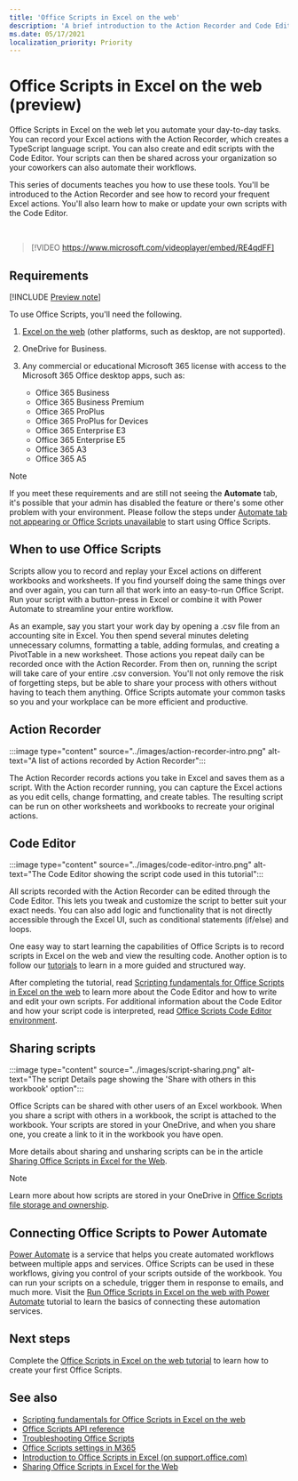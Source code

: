```yaml
---
title: 'Office Scripts in Excel on the web'
description: 'A brief introduction to the Action Recorder and Code Editor for Office Scripts.'
ms.date: 05/17/2021
localization_priority: Priority
---
```


# Office Scripts in Excel on the web (preview)

Office Scripts in Excel on the web let you automate your day-to-day tasks. You can record your Excel actions with the Action Recorder, which creates a TypeScript language script. You can also create and edit scripts with the Code Editor. Your scripts can then be shared across your organization so your coworkers can also automate their workflows.

This series of documents teaches you how to use these tools. You'll be introduced to the Action Recorder and see how to record your frequent Excel actions. You'll also learn how to make or update your own scripts with the Code Editor.

<br>

> [!VIDEO https://www.microsoft.com/videoplayer/embed/RE4qdFF]

## Requirements

[!INCLUDE [Preview note](../includes/preview-note.md)]

To use Office Scripts, you'll need the following.

1. [Excel on the web](https://www.office.com/launch/excel) (other platforms, such as desktop, are not supported).
1. OneDrive for Business.
1. Any commercial or educational Microsoft 365 license with access to the Microsoft 365 Office desktop apps, such as:

    - Office 365 Business
    - Office 365 Business Premium
    - Office 365 ProPlus
    - Office 365 ProPlus for Devices
    - Office 365 Enterprise E3
    - Office 365 Enterprise E5
    - Office 365 A3
    - Office 365 A5

> [!NOTE]
> If you meet these requirements and are still not seeing the **Automate** tab, it's possible that your admin has disabled the feature or there's some other problem with your environment. Please follow the steps under [Automate tab not appearing or Office Scripts unavailable](../testing/troubleshooting.md#automate-tab-not-appearing-or-office-scripts-unavailable) to start using Office Scripts.

## When to use Office Scripts

Scripts allow you to record and replay your Excel actions on different workbooks and worksheets. If you find yourself doing the same things over and over again, you can turn all that work into an easy-to-run Office Script. Run your script with a button-press in Excel or combine it with Power Automate to streamline your entire workflow.

As an example, say you start your work day by opening a .csv file from an accounting site in Excel. You then spend several minutes deleting unnecessary columns, formatting a table, adding formulas, and creating a PivotTable in a new worksheet. Those actions you repeat daily can be recorded once with the Action Recorder. From then on, running the script will take care of your entire .csv conversion. You'll not only remove the risk of forgetting steps, but be able to share your process with others without having to teach them anything. Office Scripts automate your common tasks so you and your workplace can be more efficient and productive.

## Action Recorder

:::image type="content" source="../images/action-recorder-intro.png" alt-text="A list of actions recorded by Action Recorder":::

The Action Recorder records actions you take in Excel and saves them as a script. With the Action recorder running, you can capture the Excel actions as you edit cells, change formatting, and create tables. The resulting script can be run on other worksheets and workbooks to recreate your original actions.

## Code Editor

:::image type="content" source="../images/code-editor-intro.png" alt-text="The Code Editor showing the script code used in this tutorial":::

All scripts recorded with the Action Recorder can be edited through the Code Editor. This lets you tweak and customize the script to better suit your exact needs. You can also add logic and functionality that is not directly accessible through the Excel UI, such as conditional statements (if/else) and loops.

One easy way to start learning the capabilities of Office Scripts is to record scripts in Excel on the web and view the resulting code. Another option is to follow our [tutorials](../tutorials/excel-tutorial.md) to learn in a more guided and structured way.

After completing the tutorial, read [Scripting fundamentals for Office Scripts in Excel on the web](../develop/scripting-fundamentals.md) to learn more about the Code Editor and how to write and edit your own scripts. For additional information about the Code Editor and how your script code is interpreted, read [Office Scripts Code Editor environment](code-editor-environment.md).

## Sharing scripts

:::image type="content" source="../images/script-sharing.png" alt-text="The script Details page showing the 'Share with others in this workbook' option":::

Office Scripts can be shared with other users of an Excel workbook. When you share a script with others in a workbook, the script is attached to the workbook. Your scripts are stored in your OneDrive, and when you share one, you create a link to it in the workbook you have open.

More details about sharing and unsharing scripts can be in the article [Sharing Office Scripts in Excel for the Web](https://support.microsoft.com/office/sharing-office-scripts-in-excel-for-the-web-226eddbc-3a44-4540-acfe-fccda3d1122b).

> [!NOTE]
> Learn more about how scripts are stored in your OneDrive in [Office Scripts file storage and ownership](script-storage.md).

## Connecting Office Scripts to Power Automate

[Power Automate](https://flow.microsoft.com/) is a service that helps you create automated workflows between multiple apps and services. Office Scripts can be used in these workflows, giving you control of your scripts outside of the workbook. You can run your scripts on a schedule, trigger them in response to emails, and much more. Visit the [Run Office Scripts in Excel on the web with Power Automate](../tutorials/excel-power-automate-manual.md) tutorial to learn the basics of connecting these automation services.

## Next steps

Complete the [Office Scripts in Excel on the web tutorial](../tutorials/excel-tutorial.md) to learn how to create your first Office Scripts.

## See also

- [Scripting fundamentals for Office Scripts in Excel on the web](../develop/scripting-fundamentals.md)
- [Office Scripts API reference](/javascript/api/office-scripts/overview)
- [Troubleshooting Office Scripts](../testing/troubleshooting.md)
- [Office Scripts settings in M365](https://support.office.com/article/office-scripts-settings-in-m365-19d3c51a-6ca2-40ab-978d-60fa49554dcf)
- [Introduction to Office Scripts in Excel (on support.office.com)](https://support.office.com/article/introduction-to-office-scripts-in-excel-9fbe283d-adb8-4f13-a75b-a81c6baf163a)
- [Sharing Office Scripts in Excel for the Web](https://support.microsoft.com/office/sharing-office-scripts-in-excel-for-the-web-226eddbc-3a44-4540-acfe-fccda3d1122b)
